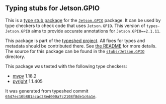 ## Typing stubs for Jetson.GPIO

This is a [type stub package](https://typing.python.org/en/latest/tutorials/external_libraries.html)
for the [`Jetson.GPIO`](https://github.com/NVIDIA/jetson-gpio) package. It can be used by type checkers
to check code that uses `Jetson.GPIO`. This version of
`types-Jetson.GPIO` aims to provide accurate annotations for
`Jetson.GPIO==2.1.11`.

This package is part of the [typeshed project](https://github.com/python/typeshed).
All fixes for types and metadata should be contributed there.
See [the README](https://github.com/python/typeshed/blob/main/README.md)
for more details. The source for this package can be found in the
[`stubs/Jetson.GPIO`](https://github.com/python/typeshed/tree/main/stubs/Jetson.GPIO)
directory.

This package was tested with the following type checkers:
* [mypy](https://github.com/python/mypy/) 1.18.2
* [pyright](https://github.com/microsoft/pyright) 1.1.405

It was generated from typeshed commit
[`6547ec10b881acac28ed000a7c2108f8de1c6a1e`](https://github.com/python/typeshed/commit/6547ec10b881acac28ed000a7c2108f8de1c6a1e).
